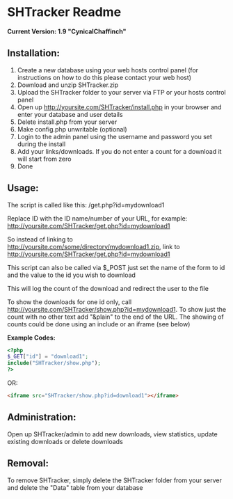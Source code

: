 SHTracker Readme
================

**Current Version: 1.9 "CynicalChaffinch"**

Installation:
-------------

1. Create a new database using your web hosts control panel (for instructions on how to do this please contact your web host)
2. Download and unzip SHTracker.zip
3. Upload the SHTracker folder to your server via FTP or your hosts control panel
4. Open up http://yoursite.com/SHTracker/install.php in your browser and enter your database and user details
5. Delete install.php from your server
6. Make config.php unwritable (optional)
7. Login to the admin panel using the username and password you set during the install
8. Add your links/downloads. If you do not enter a count for a download it will start from zero
9. Done

Usage:
------

The script is called like this: /get.php?id=mydownload1

Replace ID with the ID name/number of your URL, for example: http://yoursite.com/SHTracker/get.php?id=mydownload1

So instead of linking to http://yoursite.com/some/directory/mydownload1.zip, link to http://yoursite.com/SHTracker/get.php?id=mydownload1

This script can also be called via $_POST just set the name of the form to id and the value to the id you wish to download

This will log the count of the download and redirect the user to the file

To show the downloads for one id only, call http://yoursite.com/SHTracker/show.php?id=mydownload1. To show just the count with no other text add "&plain" to the end of the URL. The showing of counts could be done using an include or an iframe (see below)

**Example Codes:**

```php
<?php
$_GET["id"] = "download1";
include("SHTracker/show.php");
?>
```

OR:

```html
<iframe src="SHTracker/show.php?id=download1"></iframe>
```

Administration:
---------------

Open up SHTracker/admin to add new downloads, view statistics, update existing downloads or delete downloads

Removal:
--------

To remove SHTracker, simply delete the SHTracker folder from your server and delete the "Data" table from your database
